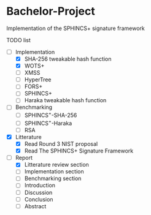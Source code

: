 # Bachelor-Project

Implementation of the SPHINCS+ signature framework

TODO list

- [ ] Implementation
    - [X] SHA-256 tweakable hash function
    - [X] WOTS+
    - [ ] XMSS
    - [ ] HyperTree
    - [ ] FORS+
    - [ ] SPHINCS+
    - [ ] Haraka tweakable hash function

- [ ] Benchmarking
    - [ ] SPHINCS<sup>+</sup>-SHA-256
    - [ ] SPHINCS<sup>+</sup>-Haraka
    - [ ] RSA

- [X] Litterature
     - [X] Read Round 3 NIST proposal
     - [X] Read The SPHINCS+ Signature Framework

- [ ] Report
    - [X] Litterature review section
    - [ ] Implementation section
    - [ ] Benchmarking section
    - [ ] Introduction
    - [ ] Discussion
    - [ ] Conclusion
    - [ ] Abstract